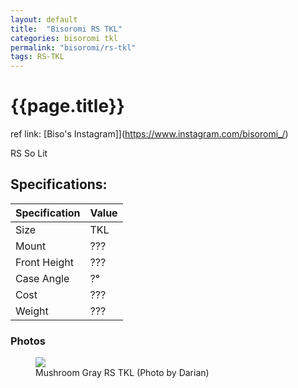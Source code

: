 ```yaml
---
layout: default
title:  "Bisoromi RS TKL"
categories: bisoromi tkl
permalink: "bisoromi/rs-tkl"
tags: RS-TKL
---
```

# {{page.title}}

ref link: [Biso's Instagram]](https://www.instagram.com/bisoromi_/)

RS So Lit

## Specifications:

| Specification | Value |
|---|---|
| Size | TKL |
| Mount | ??? |
| Front Height | ??? |
| Case Angle | ?° |
| Cost | ??? |
| Weight | ??? |

### Photos
<figure>
  <img src="{{ 'assets/images/bisoromi/rs-tkl/rs-tkl.png' | relative_url }}">
  <figcaption>Mushroom Gray RS TKL (Photo by Darian)</figcaption>
</figure>
